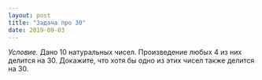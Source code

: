 ```yaml
---
layout: post
title: "Задача про 30"
date: 2019-09-03
---
```


*Условие.* Дано 10 натуральных чисел. Произведение любых 4 из них делится на 30. Докажите, что хотя бы одно из этих чисел также делится на 30.
